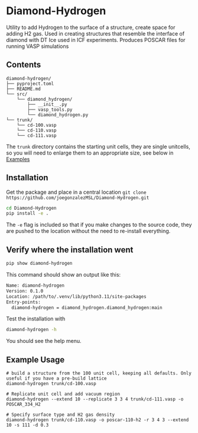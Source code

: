 # Diamond-Hydrogen
Utility to add Hydrogen to the surface of a structure, create space 
for adding H2 gas. Used in creating structures that resemble the 
interface of diamond with DT Ice used in ICF experiments. Produces 
POSCAR files for running VASP simulations


## Contents
```
diamond-hydrogen/
├── pyproject.toml
├── README.md
└── src/
    └── diamond_hydrogen/
        ├── __init__.py
        ├── vasp_tools.py
        └── diamond_hydrogen.py
└── trunk/
    └── cd-100.vasp
    └── cd-110.vasp
    └── cd-111.vasp
```

The `trunk` directory contains the starting unit cells, they are single unitcells, so you will need to enlarge them to an appropriate size, see below in [Examples](#Example-Usage)

## Installation
Get the package and place in a central location
`git clone https://github.com/joegonzalezMSL/Diamond-Hydrogen.git`
```bash
cd Diamond-Hydrogen
pip install -e .
```
The `-e` flag is included so that if you make changes to the source code, they are pushed to the location without the need to re-install everything.

## Verify where the installation went
```bash
pip show diamond-hydrogen
```

This command should show an output like this:
```bash
Name: diamond-hydrogen
Version: 0.1.0
Location: /path/to/.venv/lib/python3.11/site-packages
Entry-points:
  diamond-hydrogen = diamond_hydrogen.diamond_hydrogen:main
```

Test the installation with
```bash
diamond-hydrogen -h
```

You should see the help menu.


## Example Usage

```
# build a structure from the 100 unit cell, keeping all defaults. Only useful if you have a pre-build lattice
diamond-hydrogen trunk/cd-100.vasp

# Replicate unit cell and add vacuum region
diamond-hydrogen --extend 10 --replicate 3 3 4 trunk/cd-111.vasp -o POSCAR_334_H2

# Specify surface type and H2 gas density
diamond-hydrogen trunk/cd-110.vasp -o poscar-110-h2 -r 3 4 3 --extend 10 -s 111 -d 0.3
```
